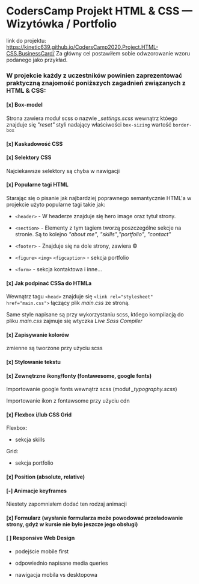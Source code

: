 


# CodersCamp Projekt HTML & CSS — Wizytówka / Portfolio
link do projektu:
https://kinetic639.github.io/CodersCamp2020.Project.HTML-CSS.BusinessCard/
Za główny cel postawiłem sobie odwzorowanie wzoru podanego jako przykład. 
  

### W projekcie każdy z uczestników powinien zaprezentować praktyczną znajomość poniższych zagadnień związanych z HTML & CSS:   

#### [x] Box-model

Strona zawiera moduł scss o nazwie *_settings.scss* wewnątrz któego znajduje się *"reset"* styli nadający właściwości `box-sizing` wartość `border-box`

  

#### [x] Kaskadowość CSS

  

#### [x] Selektory CSS

Najciekawsze selektory są chyba w nawigacji

  

#### [x] Popularne tagi HTML

Starając się o pisanie jak najbardziej poprawnego semantycznie HTML'a w projekcie użyto popularne tagi takie jak:

  

*  `<header>` - W headerze znajduje się hero image oraz tytuł strony.

  

*  `<section>` - Elementy z tym tagiem tworzą poszczególne sekcje na stronie. Są to kolejno *"about me"*, *"skills"*,*"portfolio"*, *"contact"*

  

*  `<footer>` - Znajduje się na dole strony, zawiera :copyright:

*  `<figure>`  `<img>`  `<figcaption>` - sekcja portfolio

*  `<form>` - sekcja kontaktowa
 i inne...

  

#### [x] Jak podpinać CSSa do HTMLa

Wewnątrz tagu `<head>` znajduje się `<link rel="stylesheet" href="main.css">` łączący plik *main.css* ze stroną.

Same style napisane są przy wykorzystaniu scss, któego kompilacją do pliku *main.css* zajmuje się wtyczka *Live Sass Compiler*

  

#### [x] Zapisywanie kolorów

zmienne są tworzone przy użyciu scss

  

#### [x] Stylowanie tekstu

  

#### [x] Zewnętrzne ikony/fonty (fontawesome, google fonts)

Importowanie google fonts wewnątrz scss (moduł *_typography.scss*)

Importowanie ikon z fontawsome przy użyciu cdn

  

#### [x] Flexbox i/lub CSS Grid

Flexbox:

- sekcja skills

  

Grid:

- sekcja portfolio

  

#### [x] Position (absolute, relative)

  

#### [-] Animacje keyframes

Niestety zapomniałem dodać ten rodzaj animacji

  

#### [x] Formularz (wysłanie formularza może powodować przeładowanie strony, gdyż w kursie nie było jeszcze jego obsługi)

  

#### [ ] Responsive Web Design

- podejście mobile first

- odpowiednio napisane media queries

- nawigacja mobila vs desktopowa
